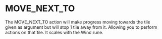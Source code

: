 # MOVE_NEXT_TO

The MOVE_NEXT_TO action will make progress moving towards the tile given as argument but will stop 1 tile away from it. Allowing you to perform actions on that tile. It scales with the Wind rune.
